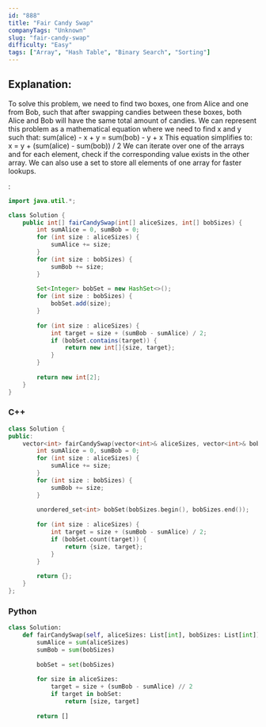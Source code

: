 ```yaml
---
id: "888"
title: "Fair Candy Swap"
companyTags: "Unknown"
slug: "fair-candy-swap"
difficulty: "Easy"
tags: ["Array", "Hash Table", "Binary Search", "Sorting"]
---
```


## Explanation:
To solve this problem, we need to find two boxes, one from Alice and one from Bob, such that after swapping candies between these boxes, both Alice and Bob will have the same total amount of candies. We can represent this problem as a mathematical equation where we need to find x and y such that:
sum(alice) - x + y = sum(bob) - y + x
This equation simplifies to:
x = y + (sum(alice) - sum(bob)) / 2
We can iterate over one of the arrays and for each element, check if the corresponding value exists in the other array. We can also use a set to store all elements of one array for faster lookups.

:

```java
import java.util.*;

class Solution {
    public int[] fairCandySwap(int[] aliceSizes, int[] bobSizes) {
        int sumAlice = 0, sumBob = 0;
        for (int size : aliceSizes) {
            sumAlice += size;
        }
        for (int size : bobSizes) {
            sumBob += size;
        }
        
        Set<Integer> bobSet = new HashSet<>();
        for (int size : bobSizes) {
            bobSet.add(size);
        }
        
        for (int size : aliceSizes) {
            int target = size + (sumBob - sumAlice) / 2;
            if (bobSet.contains(target)) {
                return new int[]{size, target};
            }
        }
        
        return new int[2];
    }
}
```

### C++
```cpp
class Solution {
public:
    vector<int> fairCandySwap(vector<int>& aliceSizes, vector<int>& bobSizes) {
        int sumAlice = 0, sumBob = 0;
        for (int size : aliceSizes) {
            sumAlice += size;
        }
        for (int size : bobSizes) {
            sumBob += size;
        }
        
        unordered_set<int> bobSet(bobSizes.begin(), bobSizes.end());
        
        for (int size : aliceSizes) {
            int target = size + (sumBob - sumAlice) / 2;
            if (bobSet.count(target)) {
                return {size, target};
            }
        }
        
        return {};
    }
};
```

### Python
```python
class Solution:
    def fairCandySwap(self, aliceSizes: List[int], bobSizes: List[int]) -> List[int]:
        sumAlice = sum(aliceSizes)
        sumBob = sum(bobSizes)
        
        bobSet = set(bobSizes)
        
        for size in aliceSizes:
            target = size + (sumBob - sumAlice) // 2
            if target in bobSet:
                return [size, target]
        
        return []
```